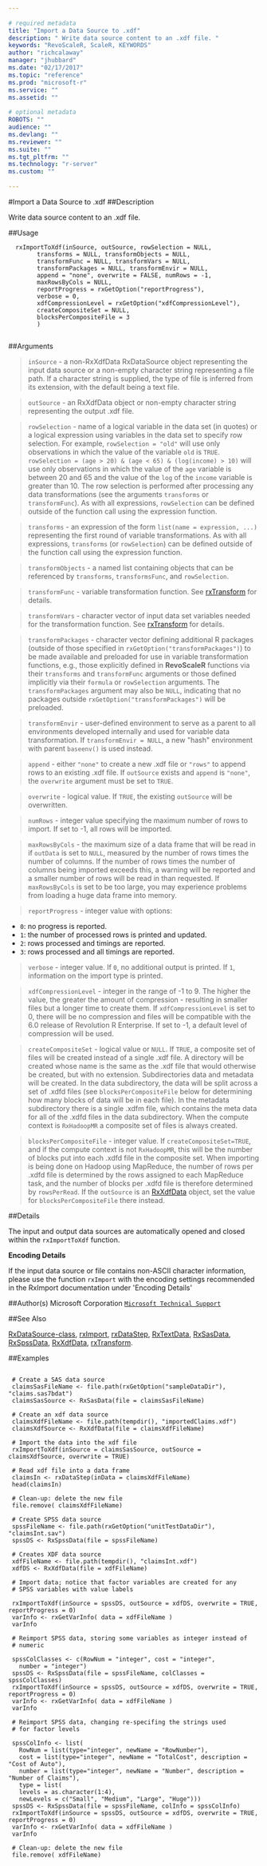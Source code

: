 ```yaml
--- 
 
# required metadata 
title: "Import a Data Source to .xdf" 
description: " Write data source content to an .xdf file. " 
keywords: "RevoScaleR, ScaleR, KEYWORDS" 
author: "richcalaway" 
manager: "jhubbard" 
ms.date: "02/17/2017" 
ms.topic: "reference" 
ms.prod: "microsoft-r" 
ms.service: "" 
ms.assetid: "" 
 
# optional metadata 
ROBOTS: "" 
audience: "" 
ms.devlang: "" 
ms.reviewer: "" 
ms.suite: "" 
ms.tgt_pltfrm: "" 
ms.technology: "r-server" 
ms.custom: "" 
 
--- 
```

 
 
 #Import a Data Source to .xdf 
 ##Description
 
Write data source content to an .xdf file.
 
 
 ##Usage

```   
  rxImportToXdf(inSource, outSource, rowSelection = NULL, 
  		transforms = NULL, transformObjects = NULL,
  		transformFunc = NULL, transformVars = NULL, 
  		transformPackages = NULL, transformEnvir = NULL,
  		append = "none", overwrite = FALSE, numRows = -1,
  		maxRowsByCols = NULL,
  		reportProgress = rxGetOption("reportProgress"),
  		verbose = 0, 
  		xdfCompressionLevel = rxGetOption("xdfCompressionLevel"),
  		createCompositeSet = NULL,
  		blocksPerCompositeFile = 3
  		)
 
```
 
 ##Arguments

   
    
 >  `inSource` -  a non-RxXdfData RxDataSource object representing the input data source or a non-empty character string representing a file path. If a character string is supplied, the type of file is inferred from its extension, with the default being a text file.  
  
    
 >  `outSource` -  an RxXdfData object or non-empty character string representing the output .xdf file.  
  
    
 >  `rowSelection` -  name of a logical variable in the data set (in quotes) or a logical expression using variables in the data set to specify row selection.  For example, `rowSelection = "old"` will use only observations in which the value of the variable `old` is `TRUE`.  `rowSelection = (age > 20) & (age < 65) & (log(income) > 10)` will use only observations in which the value of the `age` variable is between 20 and 65 and the value of the `log` of the `income` variable is greater than 10.  The row selection is performed after processing any data transformations  (see the arguments `transforms` or `transformFunc`). As with all expressions, `rowSelection` can be defined outside of the function  call using the expression function.  
  
    
 >  `transforms` -  an expression of the form `list(name = expression, ...)` representing the first round of variable transformations. As with all expressions, `transforms` (or `rowSelection`)  can be defined outside of the function call using the expression function.  
  
    
 >  `transformObjects` -  a named list containing objects that can be referenced by `transforms`, `transformsFunc`, and `rowSelection`.  
    
 >  `transformFunc` -  variable transformation function. See [rxTransform](rxTransform.md) for details.  
  
    
 >  `transformVars` -  character vector of input data set variables needed for the transformation function. See [rxTransform](rxTransform.md) for details.  
  
    
 >  `transformPackages` -  character vector defining additional R packages (outside of those specified in `rxGetOption("transformPackages")`) to be made available and  preloaded for use in variable transformation functions, e.g., those explicitly defined in **RevoScaleR** functions via their `transforms` and `transformFunc` arguments or those  defined implicitly via their `formula` or `rowSelection` arguments.  The `transformPackages` argument may also be `NULL`,  indicating that no packages outside `rxGetOption("transformPackages")` will be preloaded.  
  
    
 >  `transformEnvir` -  user-defined environment to serve as a parent to  all environments developed internally and used for variable data transformation. If `transformEnvir = NULL`, a new "hash" environment with parent `baseenv()` is used instead.  
  
    
 >  `append` -  either `"none"` to create a new .xdf file or `"rows"` to append rows to an existing .xdf file. If `outSource` exists and `append` is `"none"`, the `overwrite` argument must be set to `TRUE`.  
  
    
 >  `overwrite` -  logical value. If `TRUE`, the existing `outSource` will be overwritten.  
  
    
 >  `numRows` -  integer value specifying the maximum number of rows to import. If set to -1, all rows will be imported.  
  
    
 >  `maxRowsByCols` -  the maximum size of a data frame that will be read in if `outData` is set to `NULL`, measured by the number of rows times the number of columns. If the number of rows times the number of columns being imported exceeds this,  a warning will be reported and a smaller number of rows will be read in than requested. If `maxRowsByCols` is set to be too large, you may experience problems  from loading a huge data frame into memory.  
  
    
 >  `reportProgress` -  integer value with options:  
*  `0`: no progress is reported. 
*  `1`: the number of processed rows is printed and updated. 
*  `2`: rows processed and timings are reported. 
*  `3`: rows processed and all timings are reported. 
   
  
    
 >  `verbose` -  integer value. If `0`, no additional output is printed.  If `1`, information on the import type is printed.   
  
     
 >  `xdfCompressionLevel` -  integer in the range of -1 to 9.  The higher the value, the greater the  amount of compression - resulting in smaller files but a longer time to create them. If  `xdfCompressionLevel` is set to 0, there will be no compression and files will be compatible  with the 6.0 release of Revolution R Enterprise.  If set to -1, a default level of compression  will be used.  
  
     
 >  `createCompositeSet` -  logical value or `NULL`. If `TRUE`, a composite set of files will be created instead of a single .xdf file. A directory will be created whose name is the same as the .xdf file that would otherwise be created, but with no extension. Subdirectories data and metadata will be created. In the data subdirectory, the data will be split across a set of .xdfd files (see `blocksPerCompositeFile` below for determining how many blocks of data will be in each file). In the metadata subdirectory  there is a single .xdfm file, which contains the meta data for all of the  .xdfd files in the  data subdirectory. When the compute context is `RxHadoopMR` a composite set of files is always created.  
  
    
 >  `blocksPerCompositeFile` -  integer value. If `createCompositeSet=TRUE`, and if the compute context is not `RxHadoopMR`, this will be the number of blocks put into each .xdfd file in the composite set. When importing is being done on Hadoop using MapReduce, the number of rows per .xdfd file is determined by the rows assigned to each MapReduce task, and the number of blocks per .xdfd file is therefore determined by `rowsPerRead`. If the `outSource` is an [RxXdfData](RxXdfData.md) object, set the value for `blocksPerCompositeFile` there instead.   
  
 
 
 
 ##Details
 
The input and output data sources are automatically opened and closed within
the `rxImportToXdf` function. 

**Encoding Details**

If the input data source or file contains non-ASCII character information, please use 
the function `rxImport` with the encoding settings recommended in the RxImport documentation 
under 'Encoding Details'
 
 
 ##Author(s)
 Microsoft Corporation [`Microsoft Technical Support`](http://go.microsoft.com/fwlink/?LinkID=698556&clcid=0x409)
 
 
 ##See Also
 
[RxDataSource-class](RxDataSource-class.md),
[rxImport](rxImport.md),
[rxDataStep](rxDataStep.md),
[RxTextData](RxTextData.md),
[RxSasData](RxSasData.md),
[RxSpssData](RxSpssData.md),
[RxXdfData](RxXdfData.md),
[rxTransform](rxTransform.md).
   
 ##Examples

 ```
   
  # Create a SAS data source
  claimsSasFileName <- file.path(rxGetOption("sampleDataDir"), "claims.sas7bdat")
  claimsSasSource <- RxSasData(file = claimsSasFileName)
  
  # Create an xdf data source
  claimsXdfFileName <- file.path(tempdir(), "importedClaims.xdf")
  claimsXdfSource <- RxXdfData(file = claimsXdfFileName)
  
  # Import the data into the xdf file
  rxImportToXdf(inSource = claimsSasSource, outSource = claimsXdfSource, overwrite = TRUE)
  
  # Read xdf file into a data frame
  claimsIn <- rxDataStep(inData = claimsXdfFileName)
  head(claimsIn)
  
  # Clean-up: delete the new file
  file.remove( claimsXdfFileName)
  
  # Create SPSS data source
  spssFileName <- file.path(rxGetOption("unitTestDataDir"), "claimsInt.sav")
  spssDS <- RxSpssData(file = spssFileName)
  
  # Creates XDF data source
  xdfFileName <- file.path(tempdir(), "claimsInt.xdf")
  xdfDS <- RxXdfData(file = xdfFileName)
  
  # Import data; notice that factor variables are created for any
  # SPSS variables with value labels
  
  rxImportToXdf(inSource = spssDS, outSource = xdfDS, overwrite = TRUE, reportProgress = 0)
  varInfo <- rxGetVarInfo( data = xdfFileName )
  varInfo
  
  # Reimport SPSS data, storing some variables as integer instead of
  # numeric
  
  spssColClasses <- c(RowNum = "integer", cost = "integer", 
    number = "integer")
  spssDS <- RxSpssData(file = spssFileName, colClasses = spssColClasses)
  rxImportToXdf(inSource = spssDS, outSource = xdfDS, overwrite = TRUE, reportProgress = 0)
  varInfo <- rxGetVarInfo( data = xdfFileName )
  varInfo  
  
  # Reimport SPSS data, changing re-specifing the strings used
  # for factor levels
  
  spssColInfo <- list(
    RowNum = list(type="integer", newName = "RowNumber"),
    cost = list(type="integer", newName = "TotalCost", description = "Cost of Auto"),
    number = list(type="integer", newName = "Number", description = "Number of Claims"),
    type = list(
  	levels = as.character(1:4),
  	newLevels = c("Small", "Medium", "Large", "Huge"))) 
  spssDS <- RxSpssData(file = spssFileName, colInfo = spssColInfo)
  rxImportToXdf(inSource = spssDS, outSource = xdfDS, overwrite = TRUE, reportProgress = 0)
  varInfo <- rxGetVarInfo( data = xdfFileName )
  varInfo  
  
  # Clean-up: delete the new file
  file.remove( xdfFileName)
  
 
```
 
 
 
 
 
 
 
 
 
